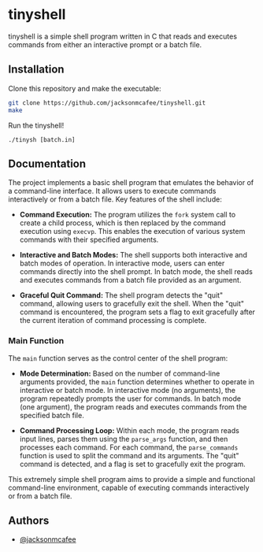 
# tinyshell

tinyshell is a simple shell program written in C that reads and executes commands from either an interactive prompt or a batch file. 



## Installation

Clone this repository and make the executable:

```bash
git clone https://github.com/jacksonmcafee/tinyshell.git
make
```

Run the tinyshell!

`./tinysh [batch.in]` 
## Documentation

The project implements a basic shell program that emulates the behavior of a command-line interface. It allows users to execute commands interactively or from a batch file. Key features of the shell include:

- **Command Execution:** The program utilizes the `fork` system call to create a child process, which is then replaced by the command execution using `execvp`. This enables the execution of various system commands with their specified arguments.

- **Interactive and Batch Modes:** The shell supports both interactive and batch modes of operation. In interactive mode, users can enter commands directly into the shell prompt. In batch mode, the shell reads and executes commands from a batch file provided as an argument.

- **Graceful Quit Command:** The shell program detects the "quit" command, allowing users to gracefully exit the shell. When the "quit" command is encountered, the program sets a flag to exit gracefully after the current iteration of command processing is complete.

### Main Function

The `main` function serves as the control center of the shell program:

- **Mode Determination:** Based on the number of command-line arguments provided, the `main` function determines whether to operate in interactive or batch mode. In interactive mode (no arguments), the program repeatedly prompts the user for commands. In batch mode (one argument), the program reads and executes commands from the specified batch file.

- **Command Processing Loop:** Within each mode, the program reads input lines, parses them using the `parse_args` function, and then processes each command. For each command, the `parse_commands` function is used to split the command and its arguments. The "quit" command is detected, and a flag is set to gracefully exit the program.

This extremely simple shell program aims to provide a simple and functional command-line environment, capable of executing commands interactively or from a batch file.
## Authors

- [@jacksonmcafee](https://www.github.com/jacksonmcafee)


